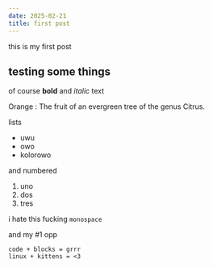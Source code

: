 ```yaml
---
date: 2025-02-21
title: first post
---
```


this is my first post

## testing some things

of course **bold** and *italic* text

Orange
:   The fruit of an evergreen tree of the genus Citrus.


lists

- uwu
- owo
- kolorowo

and numbered

1. uno
2. dos
3. tres

i hate this fucking `monospace`

and my #1 opp 
```
code + blocks = grrr
linux + kittens = <3
```